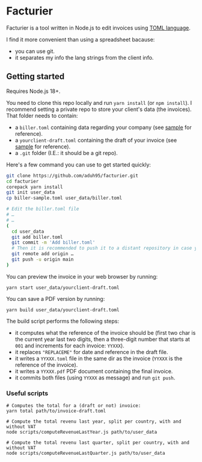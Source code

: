 # Facturier

Facturier is a tool written in Node.js to edit invoices using
[TOML language](https://github.com/toml-lang/toml).

I find it more convenient than using a spreadsheet bacause:

- you can use git.
- it separates my info the lang strings from the client info.

## Getting started

Requires Node.js 18+.

You need to clone this repo locally and run `yarn install` (or `npm install`). I
recommend setting a private repo to store your client's data (the invoices).
That folder needs to contain:

- a `biller.toml` containing data regarding your company (see
  [sample](./biller-sample.toml) for reference).
- a `yourclient-draft.toml` containing the draft of your invoice (see
  [sample](./bill-sample.toml) for reference).
- a `.git` folder (I.E.: it should be a git repo).

Here's a few command you can use to get started quickly:

```sh
git clone https://github.com/aduh95/facturier.git
cd facturier
corepack yarn install
git init user_data
cp biller-sample.toml user_data/biller.toml

# Edit the biller.toml file
# …
# …
(
  cd user_data
  git add biller.toml
  git commit -m 'Add biller.toml'
  # Then it is recommended to push it to a distant repository in case your local copy is lost:
  git remote add origin …
  git push -u origin main
)
```

You can preview the invoice in your web browser by running:

```yarn
yarn start user_data/yourclient-draft.toml
```

You can save a PDF version by running:

```yarn
yarn build user_data/yourclient-draft.toml
```

The build script performs the following steps:

- it computes what the reference of the invoice should be (first two char is the
  current year last two digits, then a three-digit number that starts at `001`
  and increments for each invoice: `YYXXX`).
- it replaces `"REPLACEME"` for date and reference in the draft file.
- it writes a `YYXXX.toml` file in the same dir as the invoice (`YYXXX` is the
  reference of the invoice).
- it writes a `YYXXX.pdf` PDF document containing the final invoice.
- it commits both files (using `YYXXX` as message) and run `git push`.

### Useful scripts

```
# Computes the total for a (draft or not) invoice:
yarn total path/to/invoice-draft.toml

# Compute the total revenu last year, split per country, with and without VAT
node scripts/computeRevenueLastYear.js path/to/user_data

# Compute the total revenu last quarter, split per country, with and without VAT
node scripts/computeRevenueLastQuarter.js path/to/user_data
```
